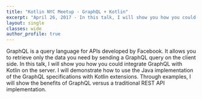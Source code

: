 ```yaml
---
title: "Kotlin NYC Meetup - GraphQL + Kotlin"
excerpt: "April 26, 2017 - In this talk, I will show you how you could integrate GraphQL with Kotlin on the server. I will demonstrate how to use the Java implementation of the GraphQL specifications with Kotlin extensions."
layout: single
classes: wide
author_profile: true
---
```


GraphQL is a query language for APIs developed by Facebook. It allows you to retrieve only the data you need by sending a GraphQL query on the client side. In this talk, I will show you how you could integrate GraphQL with Kotlin on the server. I will demonstrate how to use the Java implementation of the GraphQL specifications with Kotlin extensions. Through examples, I will show the benefits of GraphQL versus a traditional REST API implementation.

<br/>

<script async class="speakerdeck-embed" data-id="2c9cef2676b7463499ab48d356c1cf12" data-ratio="1.77777777777778" src="//speakerdeck.com/assets/embed.js"></script>
